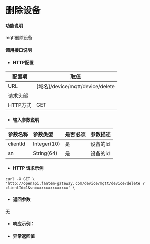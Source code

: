 # 删除设备

#### 功能说明
mqtt删除设备

#### 调用接口说明

* #### HTTP配置

| 配置项 | 取值 |
| --- | --- |
| URL | \[域名\]/device/mqtt/device/delete |
| 请求头部 | |
| HTTP方式 | GET |

* #### 输入参数说明

| 参数名称 | 参数类型 | 是否必须 | 参数描述 |
| :--- | :--- | :--- | :--- |
| clientId| Integer\(10\) | 是 | 设备的id |
| sn| String\(64\) | 是 | 设备的id |


* #### HTTP 请求示例

```
curl -X GET \
'http://openapi.fantem-gateway.com/device/mqtt/device/delete ?clientId=1&sn=xxxxxxxxxxxxxx' \
```

* #### 返回参数

无


* #### 响应示例：



* #### 异常返回值




